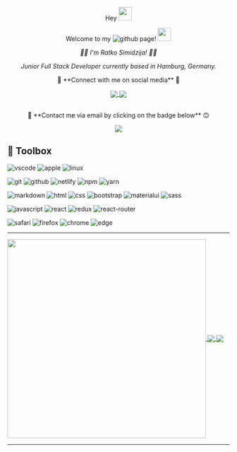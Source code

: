 <p align="center"> Hey <img src="https://raw.githubusercontent.com/MartinHeinz/MartinHeinz/master/wave.gif" width="30px"> </p>

<p align="center">Welcome to my <img src="https://img.shields.io/badge/GitHub-100000?style=plastic&logo=appveyor&logo=github&logoColor=white"  alt="github"/> page! <img src="https://raw.githubusercontent.com/MartinHeinz/MartinHeinz/master/wave.gif" width="30px"></p>

<p align="center"><i>👨‍💻 I'm Ratko Simidzija! 🙋‍♂️</i></p>

<p align="center"><i>Junior Full Stack Developer currently based in Hamburg, Germany.</i></p>


<p align="center">💬 **Connect with me on social media** 🙂</p>

<div align="center"> 
<a href="https://linkedin.com/in/ratkosimidzija">
  <img align="center" src="https://img.shields.io/badge/LinkedIn-0077B5?style=for-the-badge&logo=linkedin&logoColor=white" />
</a>  
<a href="https://www.instagram.com/sira08_/">
  <img align="center" src="https://img.shields.io/badge/Instagram-E4405F?style=for-the-badge&logo=instagram&logoColor=white" />
</a> 
</div>
<br/>
<p align="center">📧 **Contact me via email by clicking on the badge below** 🙃</p>

<div align="center"> 
<a href="mailto:ratko.simidzija@icloud.com">
  <img align="center" src="https://img.shields.io/badge/mail-007aff?style=for-the-badge&logo=icloud&logoColor=white" />
</a>  
</div>


🧰 Toolbox
---

<img src="https://img.shields.io/badge/Visual_Studio_Code-0078D4?style=flat-square&logo=visual%20studio%20code&logoColor=white" alt="vscode"/> <img src="https://img.shields.io/badge/Apple-Mac%20Mini%20M1-lightgrey?style=flat-square&logo=apple" alt="apple"/>
<img src="https://img.shields.io/badge/Linux-FCC624?style=flat-square&logo=linux&logoColor=black" alt="linux"/>

<img src="https://img.shields.io/badge/Git-F05032?style=flat-square&logo=git&logoColor=white" alt="git"/> <img src="https://img.shields.io/badge/GitHub-100000?style=flat-square&logo=github&logoColor=white" alt="github"/>
<img src="https://img.shields.io/badge/Netlify-00C7B7?style=flat-square&logo=netlify&logoColor=white" alt="netlify"/>
<img src="https://img.shields.io/badge/npm-CB3837?style=flat-square&logo=npm&logoColor=white" alt="npm"/> 
<img src="https://img.shields.io/badge/Yarn-2C8EBB?style=flat-square&logo=yarn&logoColor=white" alt="yarn"/>

<img src="https://img.shields.io/badge/Markdown-000000?style=flat-square&logo=markdown&logoColor=white" alt="markdown"/> <img src="https://img.shields.io/badge/HTML5-E34F26?style=flat-square&logo=html5&logoColor=white" alt="html"/> 
<img src="https://img.shields.io/badge/CSS3-1572B6?style=flat-square&logo=css3&logoColor=white" alt="css"/>
<img src="https://img.shields.io/badge/Bootstrap-563D7C?style=flat-square&logo=bootstrap&logoColor=white" alt="bootstrap"/>
<img src="https://img.shields.io/badge/Material--UI-0081CB?style=flat-square&logo=material-ui&logoColor=white" alt="materialui"/>
<img src="https://img.shields.io/badge/Sass-CC6699?style=flat-square&logo=sass&logoColor=white" alt="sass"/>

<img src="https://img.shields.io/badge/JavaScript-F7DF1E?style=flat-square&logo=javascript&logoColor=black" alt="javascript"/> <img src="https://img.shields.io/badge/React-20232A?style=flat-square&logo=react&logoColor=61DAFB" alt="react"/>
<img src="https://img.shields.io/badge/Redux-593D88?style=flat-square&logo=redux&logoColor=white" alt="redux"/>
<img src="https://img.shields.io/badge/React_Router-CA4245?style=flat-square&logo=react-router&logoColor=white" alt="react-router"/>

<img src="https://img.shields.io/badge/Safari-FF1B2D?style=flat-square&logo=Safari&logoColor=white" alt="safari"/> <img src="https://img.shields.io/badge/Firefox_Browser-FF7139?style=flat-square&logo=Firefox-Browser&logoColor=white" alt="firefox"/> 
<img src="https://img.shields.io/badge/Google_chrome-4285F4?style=flat-square&logo=Google-chrome&logoColor=white" alt="chrome"/>
<img src="https://img.shields.io/badge/Microsoft_Edge-0078D7?style=flat-square&logo=Microsoft-edge&logoColor=white" alt="edge"/>

---

<a href="https://github.com/ratko-sim/github-readme-stats">
  <img width=450 align="center" src="https://github-readme-stats-ratko-sim.vercel.app/api?username=ratko-sim&count_private=true&show_icons=true&bg_color=66000000&text_color=5D6D7E&title_color=0078FF&border_color=66000000&custom_title=GitHub Stats" />
</a>

<a href="https://github.com/ratko-sim/github-readme-stats">
  <img card_width=450 align="center" src="https://github-readme-stats.vercel.app/api/top-langs/?username=ratko-sim&layout=compact&bg_color=66000000&text_color=5D6D7E&title_color=0078FF&border_color=66000000&langs_count=10" />
</a> 

<a href="https://github.com/ratko-sim/github-readme-stats">
  <img card_width=450 align="center" src="https://github-readme-stats.vercel.app/api/wakatime?username=sira&bg_color=66000000&text_color=5D6D7E&title_color=0078FF&border_color=66000000" />
</a> 

---

<!--START_SECTION:waka-->
<!--END_SECTION:waka-->

